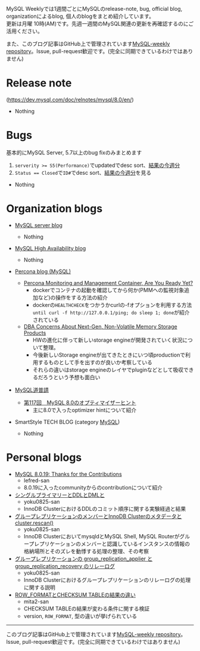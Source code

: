 MySQL Weeklyでは1週間ごとにMySQLのrelease-note, bug, official blog, organizationによるblog, 個人のblogをまとめ紹介しています。  
更新は月曜 10時(AM)です。先週一週間のMySQL関連の更新を再確認するのにご活用ください。

また、このブログ記事はGitHub上で管理されています[MySQL-weekly repository](https://github.com/tom--bo/MySQL-weekly)。Issue, pull-request歓迎です。(完全に同期できているわけではありません)


# Release note

(https://dev.mysql.com/doc/relnotes/mysql/8.0/en/)

- Nothing

# Bugs

基本的にMySQL Server, 5.7以上のbug fixのみまとめます

1. `serverity >= S5(Performance)`でupdatedでdesc sort、[結果の今週分](https://bugs.mysql.com/search.php?cmd=display&status=All&severity=-5&os=5&bug_age=0&order_by=mtime&direction=ASC&limit=30&mine=0&reorder_by=mtime)
1. `Status == Closed`で`ID#`でdesc sort、[結果の今週分](https://bugs.mysql.com/search.php?search_for=&status=Closed&severity=&limit=10&order_by=id&cmd=display&direction=DESC&os=0&phpver=&bug_age=0)を見る

- Nothing

# Organization blogs

- [MySQL server blog](https://mysqlserverteam.com/)
  - Nothing

- [MySQL High Availability blog](https://mysqlhighavailability.com/)
  - Nothing

- [Percona blog (MySQL)](https://www.percona.com/blog/)
  - [Percona Monitoring and Management Container, Are You Ready Yet?](https://www.percona.com/blog/2020/03/12/percona-monitoring-and-management-container-are-you-ready-yet/)
    - dockerでコンテナの起動を確認してから何か(PMMへの監視対象追加など)の操作をする方法の紹介
    - dockerの`HEALTHCHECK`をつかうかcurlの-fオプションを利用する方法`until curl -f http://127.0.0.1/ping; do sleep 1; done`が紹介されている
  - [DBA Concerns About Next-Gen, Non-Volatile Memory Storage Products](https://www.percona.com/blog/2020/03/11/dba-concerns-about-next-gen-non-volatile-memory-storage-products/)
    - HWの進化に伴って新しいstorage engineが開発されていく状況について整理。
    - 今後新しいStorage engineが出てきたときにいつ頃productionで利用するものとして手を出すのが良いか考察している
    - それらの違いはstorage engineのレイヤでpluginなどとして吸収できるだろうという予想も面白い

- [MySQL道普請](https://gihyo.jp/dev/serial/01/mysql-road-construction-news)
  - [第117回　MySQL 8.0のオプティマイザーヒント](gineが開発されていく状況について整理。)
    - 主に8.0で入ったoptimizer hintについて紹介

- SmartStyle TECH BLOG (category [MySQL](https://www.s-style.co.jp/blog/category/tech/mysql/))
  - Nothing



# Personal blogs

- [MySQL 8.0.19: Thanks for the Contributions](https://lefred.be/content/mysql-8-0-19-thanks-for-the-contributions/)
  - lefred-san
  - 8.0.19に入ったcommunityからのcontributionについて紹介
- [シングルプライマリーとDDLとDMLと](https://yoku0825.blogspot.com/2020/03/ddldml.html)
  - yoku0825-san
  - InnoDB ClusterにおけるDDLのコミット順序に関する実験経過と結果
- [グループレプリケーションのメンバーとInnoDB Clusterのメタデータと cluster.rescan()](https://yoku0825.blogspot.com/2020/03/innodb-cluster-clusterrescan.html)
  - yoku0825-san
  - InnoDB ClusterにおいてmysqldとMySQL Shell, MySQL Routerがグループレプリケーションのメンバーと認識しているインスタンスの情報の格納場所とそのズレを動悸する処理の整理、その考察
- [グループレプリケーションの group_replication_applier と group_replication_recovery のリレーログ](https://yoku0825.blogspot.com/2020/03/groupreplicationapplier.html)
  - yoku0825-san
  - InnoDB Clusterにおけるグループレプリケーションのリレーログの処理に関する説明
- [ROW_FORMATとCHECKSUM TABLEの結果の違い](https://mita2db.hateblo.jp/entry/2020/03/15/161736)
  - mita2-san
  - CHECKSUM TABLEの結果が変わる条件に関する検証
  - version, `ROW_FORMAT`, 型の違いが挙げられている



-----

このブログ記事はGitHub上で管理されています[MySQL-weekly repository](https://github.com/tom--bo/MySQL-weekly)。Issue, pull-request歓迎です。(完全に同期できているわけではありません)
